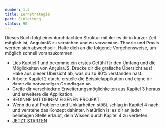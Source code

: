 ```yaml
---
number: 1.3
title: Lernstrategie
part: Einleitung
status: 90
---
```


Dieses Buch folgt einer durchdachten Struktur mit der es dir in kurzer Zeit möglich ist, AngularJS zu verstehen und zu verwenden. Theorie und Praxis werden sich abwechseln. Halte dich an die folgende Vorgehensweise, um möglich schnell voranzukommen:

* Lies Kaptiel 1 und bekomme ein erstes Gefühl für den Umfang und die Möglickeiten von AngularJS. Drucke dir die grafische Übersicht aus! Hake aus dieser Übersicht ab, was du zu 80% verstanden hast.
* Arbeite Kapitel 2 durch, erstelle die Beispielapplikation und eigne dir damit die notwendigen Grundlagen an.
* Greife dir verschiedene Erweiterungsmöglichkeiten aus Kapitel 3 heraus und erweitere die Applikation.
* BEGINNE MIT DEINEM EIGENEN PROJEKT.
* Wenn du auf Probleme und Unklarheiten stößt, schlag in Kapitel 4 nach und verstehe das Konzept dahinter. Natürlich ist es dir an jeder beliebigen Stelle erlaubt, dein Wissen durch Kapitel 4 zu vertiefen.
* [JETZT STARTEN](#grundlagen)
